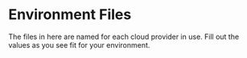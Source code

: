 # Environment Files

The files in here are named for each cloud provider in use. Fill out the values as you see fit for your environment.
